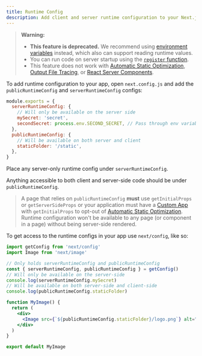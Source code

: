 ```yaml
---
title: Runtime Config
description: Add client and server runtime configuration to your Next.js app.
---
```


> **Warning:**
>
> - **This feature is deprecated.** We recommend using [environment variables]() instead, which also can support reading runtime values.
> - You can run code on server startup using the [`register` function]().
> - This feature does not work with [Automatic Static Optimization](/nextjs-cn/pages/building-your-application/rendering/automatic-static-optimization), [Output File Tracing](/nextjs-cn/pages/api-reference/config/next-config-js/output#automatically-copying-traced-files), or [React Server Components](/nextjs-cn/app/building-your-application/rendering/server-components).

To add runtime configuration to your app, open `next.config.js` and add the `publicRuntimeConfig` and `serverRuntimeConfig` configs:

```js
module.exports = {
  serverRuntimeConfig: {
    // Will only be available on the server side
    mySecret: 'secret',
    secondSecret: process.env.SECOND_SECRET, // Pass through env variables
  },
  publicRuntimeConfig: {
    // Will be available on both server and client
    staticFolder: '/static',
  },
}
```

Place any server-only runtime config under `serverRuntimeConfig`.

Anything accessible to both client and server-side code should be under `publicRuntimeConfig`.

> A page that relies on `publicRuntimeConfig` **must** use `getInitialProps` or `getServerSideProps` or your application must have a [Custom App](/nextjs-cn/pages/building-your-application/routing/custom-app) with `getInitialProps` to opt-out of [Automatic Static Optimization](/nextjs-cn/pages/building-your-application/rendering/automatic-static-optimization). Runtime configuration won't be available to any page (or component in a page) without being server-side rendered.

To get access to the runtime configs in your app use `next/config`, like so:

```jsx
import getConfig from 'next/config'
import Image from 'next/image'

// Only holds serverRuntimeConfig and publicRuntimeConfig
const { serverRuntimeConfig, publicRuntimeConfig } = getConfig()
// Will only be available on the server-side
console.log(serverRuntimeConfig.mySecret)
// Will be available on both server-side and client-side
console.log(publicRuntimeConfig.staticFolder)

function MyImage() {
  return (
    <div>
      <Image src={`${publicRuntimeConfig.staticFolder}/logo.png`} alt="logo" layout="fill" />
    </div>
  )
}

export default MyImage
```
